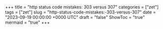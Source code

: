 +++
title = "http status code mistakes: 303 versus 307"
categories = ["zet"]
tags = ["zet"]
slug = "http-status-code-mistakes:-303-versus-307"
date = "2023-09-19 00:00:00 +0000 UTC"
draft = "false"
ShowToc = "true"
mermaid = "true"
+++

